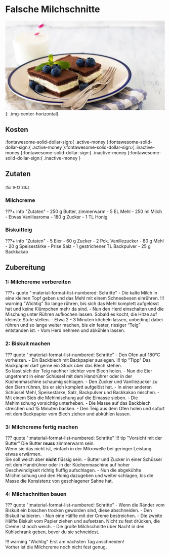 # Falsche Milchschnitte

![Milchschnitte Bild](../assets/img/Milchschnitte_01.webp){: .img-center-horizontal}

## Kosten
:fontawesome-solid-dollar-sign:{ .active-money }:fontawesome-solid-dollar-sign:{ .active-money }:fontawesome-solid-dollar-sign:{ .inactive-money }:fontawesome-solid-dollar-sign:{ .inactive-money }:fontawesome-solid-dollar-sign:{ .inactive-money }

## Zutaten  
<sub>(für 9-12 Stk.)</sub>

### Milchcreme
???+ info "Zutaten"
    - 250 g Butter, zimmerwarm
    - 5 EL Mehl
    - 250 ml Milch
    - Etwas Vanillearoma
    - 180 g Zucker
    - 1 TL Honig

### Biskuitteig
???+ info "Zutaten"
    - 5 Eier
    - 60 g Zucker
    - 2 Pck. Vanillezucker
    - 80 g Mehl
    - 20 g Speisestärke
    - Prise Salz
    - 1 gestrichener TL Backpulver
    - 25 g Backkakao

## Zubereitung
### 1: Milchcreme vorbereiten
???+ quote ":material-format-list-numbered: Schritte"
    - Die kalte Milch in eine kleinen Topf geben und das Mehl mit einem Schneebesen einrühren.
    !!! warning "Wichtig"
        So lange rühren, bis sich das Mehl komplett aufgelösst hat und keine Klümpchen mehr da sind.
    - Nun den Herd einschalten und die Mischung unter Rühren aufkochen lassen. Sobald es kocht, die Hitze auf kleinste Stufe stellen.
        - Etwa 2 - 3 Minuten köcheln lassen, unbedingt dabei rühren und so lange weiter machen, bis ein fester, rissiger “Teig” entstanden ist.
    - Vom Herd nehmen und abkühlen lassen.

### 2: Biskuit machen
??? quote ":material-format-list-numbered: Schritte"
    - Den Ofen auf 180°C vorheizen.
    - Ein Backblech mit Backpapier auslegen.
    !!! tip "Tipp"
        Das Backpapier darf gerne ein Stück über das Blech stehen.  
        So lässt sich der Teig nachher leichter vom Blech holen.
    - Nun die Eier ungetrennt in einer Schüssel mit dem Handrührer oder in der Küchenmaschine schaumig schlagen.
    - Den Zucker und Vanillezucker zu den Eiern rühren, bis er sich komplett aufgelöst hat.
    - In einer anderen Schüssel Mehl, Speisestärke, Salz, Backpulver und Backkakao mischen.
    - Mit einem Sieb die Mehlmischung auf die Eimasse sieben.
    - Die Mehlmischung vorsichtig unterheben.
    - Die Masse auf das Backblech streichen und 15 Minuten backen.
    - Den Teig aus dem Ofen holen und sofort mit dem Backpapier vom Blech ziehen und abkühlen lassen.

### 3: Milchcreme fertig machen
??? quote ":material-format-list-numbered: Schritte"
    !!! tip "Vorsicht mit der Butter"
        Die Butter **muss** zimmerwarm sein.  
        Wenn sie das nicht ist, einfach in der Mikrowelle bei geringer Leistung etwas erwärmen.  
        Sie soll weich aber **nicht** flüssig sein.
    - Butter und Zucker in einer Schüssel mit dem Handrührer oder in der Küchenmaschine auf hoher Geschwindigkeit richtig fluffig aufschlagen.
    - Nun die abgekühlte Milchmischung und den Honig dazugeben und weiter schlagen, bis die Masse die Konsistenz von geschlagener Sahne hat.

### 4: Milchschnitten bauen
??? quote ":material-format-list-numbered: Schritte"
    - Wenn die Ränder vom Biskuit ein bisschen trocken geworden sind, diese abschneiden.
    - Den Biskuit halbieren.
    - Nun eine Hälfte mit der Creme bestreichen.
    - Die zweite Hälfte Biskuit vom Papier ziehen und aufsetzen. Nicht zu fest drücken, die Creme ist noch weich.
    - Die große Milchschnitte über Nacht in den Kühlschrank geben, bevor du sie schneidest.

!!! warning "Wichtig"
    Erst am nächsten Tag anschneiden!  
    Vorher ist die Milchcreme noch nicht fest genug.